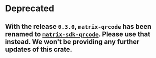 
# Deprecated

## With the release `0.3.0`, **`matrix-qrcode`** has been renamed to [**`matrix-sdk-qrcode`**](https://crates.io/crates/matrix-sdk-qrcode/). Please use that instead. We won't be providing any further updates of this crate.